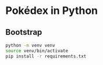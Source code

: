 # Pokédex in Python

## Bootstrap

```sh
python -m venv venv
source venv/bin/activate
pip install -r requirements.txt
```
